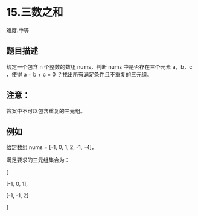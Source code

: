 # 15.三数之和
难度:中等
## 题目描述
给定一个包含 n 个整数的数组 nums，判断 nums 中是否存在三个元素 a，b，c ，使得 a + b + c = 0 ？找出所有满足条件且不重复的三元组。

## 注意：
答案中不可以包含重复的三元组。

## 例如
 给定数组 nums = [-1, 0, 1, 2, -1, -4]，

满足要求的三元组集合为：

[

  [-1, 0, 1],

  [-1, -1, 2]

]


